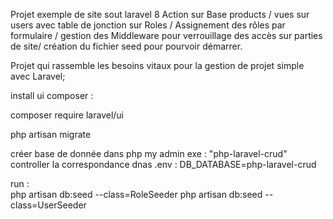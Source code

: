 Projet exemple de site sout laravel 8
Action sur Base products / vues sur users avec table de jonction sur Roles / Assignement des rôles par formulaire / gestion des Middleware pour verrouillage des accès sur parties de site/ création du fichier seed pour pourvoir démarrer.

Projet qui rassemble les besoins vitaux pour la gestion de projet simple avec Laravel; 

install ui composer :

composer require laravel/ui

php artisan migrate

créer base de donnée dans php my admin exe : "php-laravel-crud"
controller la correspondance dnas .env :
DB_DATABASE=php-laravel-crud

run :  
php artisan db:seed --class=RoleSeeder
php artisan db:seed --class=UserSeeder

